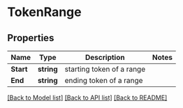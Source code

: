 # TokenRange

## Properties

Name | Type | Description | Notes
------------ | ------------- | ------------- | -------------
**Start** | **string** | starting token of a range  | 
**End** | **string** | ending token of a range  | 

[[Back to Model list]](../README.md#documentation-for-models) [[Back to API list]](../README.md#documentation-for-api-endpoints) [[Back to README]](../README.md)


